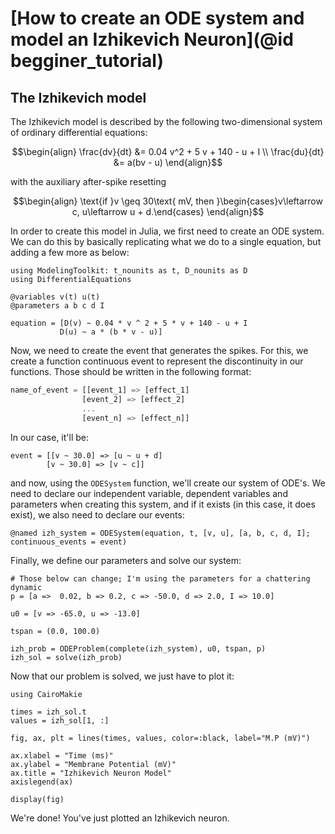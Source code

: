 # [How to create an ODE system and model an Izhikevich Neuron](@id begginer_tutorial)

## The Izhikevich model

The Izhikevich model is described by the following two-dimensional system of ordinary differential equations:

```math
\begin{align}
\frac{dv}{dt} &= 0.04 v^2 + 5 v + 140 - u + I \\
\frac{du}{dt} &= a(bv - u)
\end{align}
```

with the auxiliary after-spike resetting

```math
\begin{align}
\text{if }v \geq 30\text{ mV, then }\begin{cases}v\leftarrow c, u\leftarrow u + d.\end{cases}
\end{align}
```

In order to create this model in Julia, we first need to create an ODE system. We can do this by basically replicating what we do to a single equation, but adding a few more as below:

```@example beginner_tutorial 
using ModelingToolkit: t_nounits as t, D_nounits as D
using DifferentialEquations

@variables v(t) u(t)
@parameters a b c d I

equation = [D(v) ~ 0.04 * v ^ 2 + 5 * v + 140 - u + I
           D(u) ~ a * (b * v - u)]
```

Now, we need to create the event that generates the spikes. For this, we create a function continuous event to represent the discontinuity in our functions. Those should be written in the following format:

```julia
name_of_event = [[event_1] => [effect_1]
                [event_2] => [effect_2]
                ...
                [event_n] => [effect_n]]
```

In our case, it'll be:

```@example beginner_tutorial
event = [[v ~ 30.0] => [u ~ u + d]
        [v ~ 30.0] => [v ~ c]]
```

and now, using the `ODESystem` function, we'll create our system of ODE's. We need to declare our independent variable, dependent variables and parameters when creating this system, and if it exists (in this case, it does exist), we also need to declare our events:

```@example beginner_tutorial
@named izh_system = ODESystem(equation, t, [v, u], [a, b, c, d, I]; continuous_events = event)
```
 Finally, we define our parameters and solve our system:

 ```@example beginner_tutorial
 # Those below can change; I'm using the parameters for a chattering dynamic
p = [a =>  0.02, b => 0.2, c => -50.0, d => 2.0, I => 10.0]

u0 = [v => -65.0, u => -13.0]

tspan = (0.0, 100.0)

izh_prob = ODEProblem(complete(izh_system), u0, tspan, p)
izh_sol = solve(izh_prob)
```

Now that our problem is solved, we just have to plot it:

```@example beginner_tutorial
using CairoMakie

times = izh_sol.t
values = izh_sol[1, :]

fig, ax, plt = lines(times, values, color=:black, label="M.P (mV)")

ax.xlabel = "Time (ms)"
ax.ylabel = "Membrane Potential (mV)"
ax.title = "Izhikevich Neuron Model"
axislegend(ax)

display(fig)
```

We're done! You've just plotted an Izhikevich neuron.